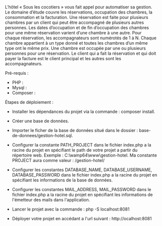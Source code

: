 L’hôtel « Sous les cocotiers » vous fait appel pour automatiser sa gestion. Le domaine d’étude couvre les réservations, occupation des chambres, la consommation et la facturation. Une réservation est faite pour plusieurs chambres par un client qui peut être accompagné de plusieurs autres personnes. Les dates d’occupation et de fin d’occupation des chambres pour une même réservation varient d’une chambre à une autre. Pour chaque réservation, les accompagnateurs sont numérotés de 1 à N. Chaque chambre appartient à un type donné et toutes les chambres d’un même type ont le même prix. Une chambre est occupée par une ou plusieurs personnes pour une réservation. Le client qui a fait la réservation et qui doit payer la facture est le client principal et les autres sont les accompagnateurs.

Pré-requis : 

- PHP : 
- Mysql : 
- Composer : 


Étapes de déploiement : 

- Installer les dépendances du projet via la commande : composer install.

- Créer une base de données.

- Importer le ficher de la base de données situé dans le dossier : base-de-donnees/gestion-hotel.sql.

- Configurer la constante PATH_PROJECT dans le fichier index.php a la racine du projet en spécifiant le path de votre projet a partir du répertoire web. 
Exemple : C:\wamp64\www\gestion-hotel. Ma constante PROJECT aura comme valeur : /gestion-hotel/

- Configurer les constantes DATABASE_NAME, DATABASE_USERNAME, DATABASE_PASSWORD dans le fichier index.php a la racine du projet en spécifiant les informations de la base de données.

- Configurer les constantes MAIL_ADDRESS, MAIL_PASSWORD dans le fichier index.php a la racine du projet en spécifiant les informations de l'émetteur des mails dans l'application.

- Lancer le projet avec la commande : php -S localhost:8081

- Déployer votre projet en accédant a l'url suivant : http://ocalhost:8081